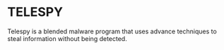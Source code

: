 # TELESPY
Telespy is a blended malware program that uses advance techniques to steal information without being detected.
